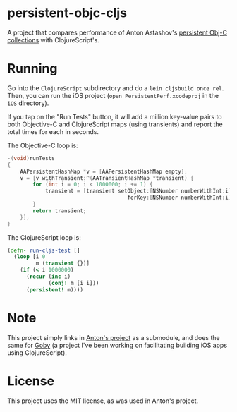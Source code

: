persistent-objc-cljs
====================

A project that compares performance of Anton Astashov's [persistent Obj-C collections](https://github.com/astashov/persistent.objc) with ClojureScript's.

Running
=======

Go into the `ClojureScript` subdirectory and do a `lein cljsbuild once rel`. Then, you can run the iOS project (`open PersistentPerf.xcodeproj` in the `iOS` directory). 

If you tap on the "Run Tests" button, it will add a million key-value pairs to both Objective-C and ClojureScript maps (using transients) and report the total times for each in seconds.

The Objective-C loop is:

```objective-c
-(void)runTests
{
    AAPersistentHashMap *v = [AAPersistentHashMap empty];
    v = [v withTransient:^(AATransientHashMap *transient) {
        for (int i = 0; i < 1000000; i += 1) {
            transient = [transient setObject:[NSNumber numberWithInt:i] 
                                      forKey:[NSNumber numberWithInt:i]];
        }
        return transient;
    }];
}
```

The ClojureScript loop is:

```clojure
(defn- run-cljs-test []
  (loop [i 0
         m (transient {})]
    (if (< i 1000000)
      (recur (inc i)
             (conj! m [i i]))
      (persistent! m))))
```

Note
====

This project simply links in [Anton's project](https://github.com/astashov/persistent.objc) as a submodule, and does the same for [Goby](https://github.com/mfikes/goby) (a project I've been working on facilitating building iOS apps using ClojureScript).

License
=======

This project uses the MIT license, as was used in Anton's project.
